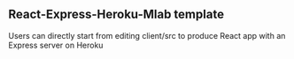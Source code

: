 ## React-Express-Heroku-Mlab template

Users can directly start from editing client/src to produce React app with an Express server on Heroku
